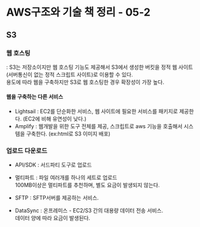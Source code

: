 # AWS구조와 기술 책 정리 - 05-2

## S3
### 웹 호스팅
: S3는 저장소이지만 웹 호스팅 기능도 제공해서 S3에서 생성한 버킷을 정적 웹 사이트(서버통신이 없는 정적 스크립트 사이트)로 이용할 수 있다.    
용도에 따라 웹을 구축하지만 S3로 웹 호스팅한 경우 확장성이 가장 높다.    

#### 웹을 구축하는 다른 서비스
- Lightsail : EC2를 단순화한 서비스, 웹 사이트에 필요한 서비스를 패키지로 제공한다. (EC2에 비해 유연성이 낮다.)   
- Amplify : 웹개발을 위한 도구 전체를 제공, 스크립트로 aws 기능을 호출해서 시스템을 구축한다. (ex:html로 S3 이미지 배포)    

### 업로드 다운로드
- API/SDK
: 서드파티 도구로 업로드   

- 멀티파트
: 파일 여러개를 하나의 세트로 업로드   
100MB이상은 멀티파트를 추천하며, 별도 요금이 발생되지 않는다.   

- SFTP
: SFTP서버를 제공하는 서비스.   

- DataSync
: 온프레미스 - EC2/S3 간의 대용량 데이터 전송 서비스.   
데이터 양에 따라 요금이 발생된다.   



